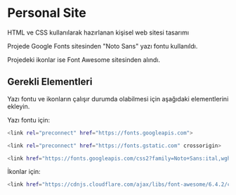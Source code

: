 # Personal Site

HTML ve CSS kullanılarak hazırlanan kişisel web sitesi tasarımı

Projede Google Fonts sitesinden "Noto Sans" yazı fontu kullanıldı.

Projedeki ikonlar ise Font Awesome sitesinden alındı.


## Gerekli <link> Elementleri 

Yazı fontu ve ikonların çalışır durumda olabilmesi için aşağıdaki <link> elementlerini ekleyin.

Yazı fontu için:

```bash 
<link rel="preconnect" href="https://fonts.googleapis.com">

<link rel="preconnect" href="https://fonts.gstatic.com" crossorigin>

<link href="https://fonts.googleapis.com/css2?family=Noto+Sans:ital,wght@0,100;0,200;0,300;0,400;0,500;0,600;0,700;0,800;0,900;1,100;1,200;1,300;1,400;1,500;1,600;1,700;1,800;1,900&display=swap" rel="stylesheet">
```

İkonlar için:

```bash 
<link href="https://cdnjs.cloudflare.com/ajax/libs/font-awesome/6.4.2/css/all.min.css" rel="stylesheet">
```